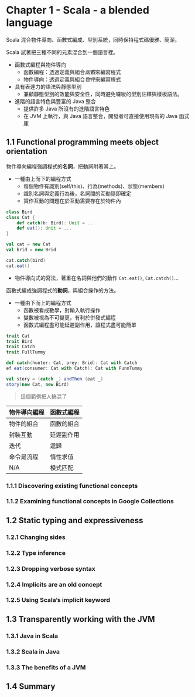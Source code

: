 # Chapter 1 - Scala - a blended language

Scala 混合物件導向、函數式編成、型別系統，同時保持程式碼優雅、簡潔。

Scala 試著把三種不同的元素混合到一個語言裡。
- 函數式編程與物件導向
    - 函數編程：透過定義與組合*函數*來編寫程式
    - 物件導向：透過定義與組合*物件*來編寫程式
- 具有表達力的語法與靜態型別
    - 兼顧靜態型別的效能與安全性，同時避免囉唆的型別註釋與樣板語法。
- 進階的語言特色與豐富的 Java 整合
    - 提供許多 Java 所沒有的進階語言特色
    - 在 JVM 上執行，與 Java 語言整合，開發者可直接使用現有的 Java 函式庫

## 1.1 Functional programming meets object orientation

物件導向編程強調程式的**名詞**，把動詞附著其上。
- 一種由上而下的編程方式
    - 每個物件有識別(self/this)、行為(methods)、狀態(members)
    - 識別名詞與定義行為後，名詞間的互動隨即確定
    - 實作互動的問題在於互動需要存在於物件內

```scala
class Bird
class Cat {
    def catch(b: Bird): Unit = ...
    def eat(): Unit = ...
}

val cat = new Cat
val brid = new Brid

cat.catch(bird)
cat.eat()
```
- 物件導向式的寫法，著重在名詞與他們的動作 `Cat.eat()`, `Cat.catch()`...

函數式編成強調程式的**動詞**，與組合操作的方法。
- 一種由下而上的編程方式
    - 函數被看成數學，對輸入執行操作
    - 變數被視為不可變更，有利於併發式編程
    - 函數式編程盡可能延遲副作用，讓程式盡可能簡單

```scala
trait Cat
trait Bird
trait Catch
trait FullTummy

def catch(hunter: Cat, prey: Brid): Cat with Catch
ef eat(consumer: Cat with Catch): Cat with FunnTummy

val story = (catch _) andThen (eat _)
story(new Cat, new Bird)
```
> 這個範例把人搞混了

| 物件導向編程 | 函數式編程 |
|--------------|------------|
| 物件的組合   | 函數的組合 |
| 封裝互動     | 延遲副作用 |
| 迭代         | 遞歸       |
| 命令是流程   | 惰性求值   |
| N/A          | 模式匹配   |

### 1.1.1 Discovering existing functional concepts
### 1.1.2 Examining functional concepts in Google Collections

## 1.2 Static typing and expressiveness
### 1.2.1 Changing sides
### 1.2.2 Type inference
### 1.2.3 Dropping verbose syntax
### 1.2.4 Implicits are an old concept
### 1.2.5 Using Scala’s implicit keyword

## 1.3 Transparently working with the JVM
### 1.3.1 Java in Scala
### 1.3.2 Scala in Java
### 1.3.3 The benefits of a JVM

## 1.4 Summary

